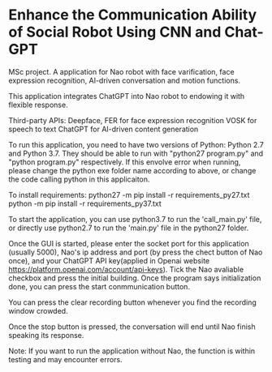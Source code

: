 # Enhance the Communication Ability of Social Robot Using CNN and Chat-GPT
MSc project. A application for Nao robot with face varification, face expression recognition, AI-driven conversation and motion functions.

This application integrates ChatGPT into Nao robot to endowing it with flexible response.

Third-party APIs:
Deepface, FER for face expression recognition
VOSK for speech to text
ChatGPT for AI-driven content generation

To run this application, you need to have two versions of Python: Python 2.7 and Python 3.7. They should be able to run with "python27 program.py" and "python program.py" respectively. If this envolve error when running, please change the python exe folder name according to above, or change the code calling python in this applicaiton.

To install requirements:
python27 -m pip install -r requirements_py27.txt
python -m pip install -r requirements_py37.txt

To start the application, you can use python3.7 to run the 'call_main.py' file, or directly use python2.7 to run the 'main.py' file in the python27 folder.

Once the GUI is started, please enter the socket port for this application (usually 5000), Nao's ip address and port (by press the chect button of Nao once), and your ChatGPT API key(applied in Openai website https://platform.openai.com/account/api-keys). Tick the Nao avaliable checkbox and press the initial building. Once the program says initialization done, you can press the start conmmunication button.

You can press the clear recording button whenever you find the recording window crowded.

Once the stop button is pressed, the conversation will end until Nao finish speaking its response.

Note: If you want to run the application without Nao, the function is within testing and may encounter errors.
